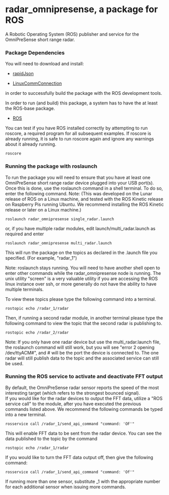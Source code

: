 # radar_omnipresense, a package for ROS
A Robotic Operating System (ROS) publisher and service for the OmniPreSense short range radar.

### Package Dependencies
You will need to download and install:

* [rapidJson]( https://github.com/Tencent/rapidjson)
	
* [LinuxCommConnection](https://github.com/RyanLoringCooper/LinuxCommConnection)

in order to successfully build the package with the ROS development tools.


In order to run (and build) this package, a system has to have the at least the ROS-base package.  
* [ROS]( http://www.ros.org/install/ )

You can test if you have ROS installed correctly by attempting to run roscore, a required program for all subsequent examples.  If roscore is already running, it is safe to run roscore again and ignore any warnings about it already running. 
```
roscore
```
	
### Running the package with roslaunch
To run the package you will need to ensure that you have at least one OmniPreSense short range radar device plugged into your USB port(s).  Once this is done, use the roslaunch command in a shell terminal.  To do so, enter the following command. Note:  (This was developed on the Lunar release of ROS on a Linux machine, and tested with the ROS Kinetic release on Raspberry Pis running Ubuntu.  We recommend installing the ROS Kinetic release or later on a Linux machine.) 
```
roslaunch radar_omnipresense single_radar.launch
```	
or, if you have multiple radar modules, edit launch/multi_radar.launch as required and enter
```
roslaunch radar_omnipresense multi_radar.launch
```	

This will run the package on the topics as declared in the .launch file you specified.  (For example, "radar_1")

Note: roslaunch stays running.  You will need to have another shell open to enter other commands while the radar_omnipresense node is running.  The unix utility "screen" is a very valuable utility if you are accessing the ROS linux instance over ssh, or more generally do not have the ability to have multiple terminals.

To view these topics please type the following command into a terminal.
```	
rostopic echo /radar_1/radar
```	
Then, if running a second radar module, in another terminal please type the following command to view the topic that the second radar is publishing to.
```
rostopic echo /radar_2/radar
```

Note: If you only have one radar device but use the multi_radar.launch file, the roslaunch command will still work, but you will see "error 2 opening /dev/ttyACM#", and # will be the port the device is connected to. The one radar will still publish data to the topic and the associated service can still be used.

### Running the ROS service to activate and deactivate FFT output
By default, the OmniPreSense radar sensor reports the speed of the most interesting target (which refers to the strongest bounced signal).  
If you would like for the radar devices to output the FFT data, utilize a "ROS service call" to the module, after you have executed the previous commands listed above.  We recommend the following commands be typed into a new terminal. 
```
rosservice call /radar_1/send_api_command "command: 'OF'"
```
This will enable FFT data to be sent from the radar device.  You can see the data published to the topic by the command
```
rostopic echo /radar_1/radar
```

If you would like to turn the FFT data output off, then give the following command:
```
rosservice call /radar_1/send_api_command "command: 'Of'"
```
If running more than one sensor, substitute _1 with the appropriate number for each additional sensor when issuing more commands.




	
